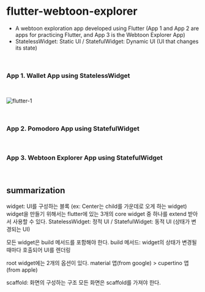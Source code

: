 # flutter-webtoon-explorer

- A webtoon exploration app developed using Flutter (App 1 and App 2 are apps for practicing Flutter, and App 3 is the Webtoon Explorer App)
- StatelessWidget: Static UI / StatefulWidget: Dynamic UI (UI that changes its state)

<br>

### App 1. Wallet App using StatelessWidget

<br>

![flutter-1](https://github.com/yeohj0710/flutter-webtoon-explorer/assets/93759367/ccff9a0b-b99a-4ede-8102-5781600571ca)

<br>

### App 2. Pomodoro App using StatefulWidget

<br>

### App 3. Webtoon Explorer App using StatefulWidget

<br>

## summarization

widget: UI를 구성하는 블록 (ex: Center는 child를 가운데로 오게 하는 widget)
widget을 만들기 위해서는 flutter에 있는 3개의 core widget 중 하나를 extend 받아서 사용할 수 있다.
StatelessWidget: 정적 UI / StatefulWidget: 동적 UI (상태가 변경되는 UI)

모든 widget은 build 메서드를 포함해야 한다.
build 메서드: widget의 상태가 변경될 때마다 호출되어 UI를 렌더링

root widget에는 2개의 옵션이 있다.
material 앱(from google) > cupertino 앱(from apple)

scaffold: 화면의 구성하는 구조
모든 화면은 scaffold를 가져야 한다.
